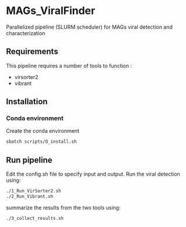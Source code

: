# MAGs_ViralFinder
Parallelized pipeline (SLURM scheduler) for MAGs viral detection and characterization

## Requirements
This pipeline requires a number of tools to function :
- virsorter2 
- vibrant

## Installation

### Conda environment
Create the conda environment

```bash
sbatch scripts/O_install.sh
```
## Run pipeline

Edit the config.sh file to specify input and output.
Run the viral detection using:

```bash
./1_Run_VirSorter2.sh
./2_Run_Vibrant.sh
```

summarize the results from the two tools using:

```bash
./3_collect_results.sh
```
